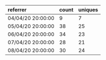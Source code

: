 | referrer          | count | uniques |
| :---------------- | :---- | :------ |
| 04/04/20 20:00:00 | 9     | 7       |
| 05/04/20 20:00:00 | 38    | 25      |
| 06/04/20 20:00:00 | 34    | 23      |
| 07/04/20 20:00:00 | 28    | 21      |
| 08/04/20 20:00:00 | 30    | 24      |